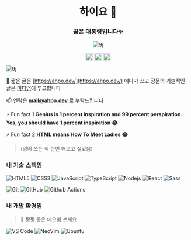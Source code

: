 <h1 align="center">하이요 👋</h1>
<h3 align="center">꿈은 대통령입니다✨</h3>
<p align="center"> <img src="https://github-readme-stats.vercel.app/api?username=9j&show_icons=true&theme=radical" alt="9j" /> </p>

<p align="center">
<a href="https://dev.to/00" target="blank"><img align="center" src="https://cdn.jsdelivr.net/npm/simple-icons@3.0.1/icons/dev-dot-to.svg" alt="00" height="20" width="20" /></a>
<a href="https://medium.com/@0e" target="blank"><img align="center" src="https://cdn.jsdelivr.net/npm/simple-icons@3.0.1/icons/medium.svg" alt="@0e" height="20" width="20" /></a>
<a href="https://linkedin.com/in/00o" target="blank"><img align="center" src="https://cdn.jsdelivr.net/npm/simple-icons@3.0.1/icons/linkedin.svg" alt="00o" height="20" width="20" /></a>
</p>

<p align="left"> <img src="https://komarev.com/ghpvc/?username=9j" alt="9j" /> </p>

📝 짧은 글은 [https://ahpo.dev/](https://ahpo.dev/) 에다가 쓰고 장문의 기술적인 글은 [미디엄](https://medium.com/@0e)에 투고합니다

📫 연락은 **mail@ahpo.dev** 로 부탁드립니다

⚡ Fun fact 1 **Genius is 1 percent inspiration and 99 percent perspiration. Yes, you should have 1 percent inspiration 😂**

⚡ Fun fact 2 **HTML means How To Meet Ladies 😂**

> (영어 쓰는 척 한번 해보고 싶었음)

### 내 기술 스택임

![HTML5](https://img.shields.io/badge/-HTML5-%23E44D27?style=flat-square&logo=html5&logoColor=ffffff)
![CSS3](https://img.shields.io/badge/-CSS3-%231572B6?style=flat-square&logo=css3)
![JavaScript](https://img.shields.io/badge/-JavaScript-%23F7DF1C?style=flat-square&logo=javascript&logoColor=000000&labelColor=%23F7DF1C&color=%23FFCE5A)
![TypeScript](https://img.shields.io/badge/-TypeScript-%23007ACC?style=flat-square&logo=typescript&logoColor=000000&labelColor=%230099ff&color=%23007ACC)
![Nodejs](https://img.shields.io/badge/-Nodejs-black?style=flat-square&logo=Node.js)
![React](https://img.shields.io/badge/-React-%23282C34?style=flat-square&logo=react)
![Sass](https://img.shields.io/badge/-Sass-%23CC6699?style=flat-square&logo=sass&logoColor=ffffff)

![Git](https://img.shields.io/badge/-Git-%23F05032?style=flat-square&logo=git&logoColor=%23ffffff)
![GitHub](https://img.shields.io/badge/-GitHub-181717?style=flat-square&logo=github)
![Github Actions](http://img.shields.io/badge/-Github%20Actions-2088FF?style=flat-square&logo=github-actions&logoColor=ffffff)

### 내 개발 환경임

> 💪 짱짱 좋은 네오빔 쓰세요

![VS Code](http://img.shields.io/badge/-VS%20Code-007ACC?style=flat-square&logo=visual-studio-code&logoColor=ffffff)
![NeoVim](http://img.shields.io/badge/-NeoVim-54a23d?style=flat-square&logo=neovim&logoColor=ffffff)
![Ubuntu](http://img.shields.io/badge/-Ubuntu-e95420?style=flat-square&logo=ubuntu&logoColor=ffffff)
